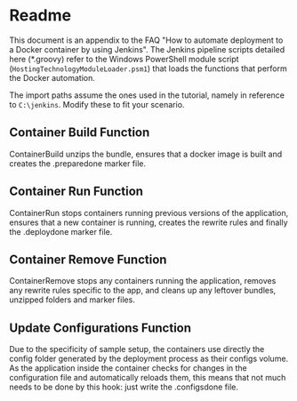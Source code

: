 # Readme

This document is an appendix to the FAQ "How to automate deployment to a Docker container by using Jenkins". The Jenkins pipeline scripts detailed here (\*.groovy) refer to the Windows PowerShell module script (`HostingTechnologyModuleLoader.psm1`) that loads the functions that perform the Docker automation.

The import paths assume the ones used in the tutorial, namely in reference to `C:\jenkins`. Modify these to fit your scenario.


## Container Build Function

ContainerBuild unzips the bundle, ensures that a docker image is built and creates the .preparedone marker file.

## Container Run Function

ContainerRun stops containers running previous versions of the application, ensures that a new container is running, creates the rewrite rules and finally the .deploydone marker file.

## Container Remove Function

ContainerRemove stops any containers running the application, removes any rewrite rules specific to the app, and cleans up any leftover bundles, unzipped folders and marker files.

## Update Configurations Function

Due to the specificity of sample setup, the containers use directly the config folder generated by the deployment process as their configs volume. As the application inside the container checks for changes in the configuration file and automatically reloads them, this means that not much needs to be done by this hook: just write the .configsdone file.

